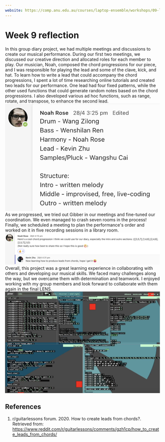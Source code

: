 ```yaml
---
website: https://comp.anu.edu.au/courses/laptop-ensemble/workshops/09-live-coding/
---
```


# Week 9 reflection

In this group diary project, we had multiple meetings and discussions to create our musical performance. During our first two meetings, we discussed our creative direction and allocated roles for each member to play. Our musician, Noah, composed the chord progressions for our piece, and I was responsible for playing the lead and some of the clave, kick, and hat. To learn how to write a lead that could accompany the chord progressions, I spent a lot of time researching online tutorials and created two leads for our performance. One lead had four fixed patterns, while the other used functions that could generate random notes based on the chord progressions. I also developed various ad hoc functions, such as range, rotate, and transpose, to enhance the second lead.
![Designed structure at the beginning](structure.png)
As we progressed, we tried out Gibber in our meetings and fine-tuned our coordination. We even managed to crash seven rooms in the process! Finally, we scheduled a meeting to plan the performance's order and worked on it in five recording sessions in a library room.
![Chord Progression](chordprogression.png)
Overall, this project was a great learning experience in collaborating with others and developing our musical skills. We faced many challenges along the way, but we overcame them with determination and teamwork. I enjoyed working with my group members and look forward to collaborate with them again in the final LENS.
![ Screenshot of week 9](screenshot.png)

## References
1. r/guitarlessons forum. 2020. How to create leads from chords?. Retrieved from: https://www.reddit.com/r/guitarlessons/comments/gzh1cp/how_to_create_leads_from_chords/